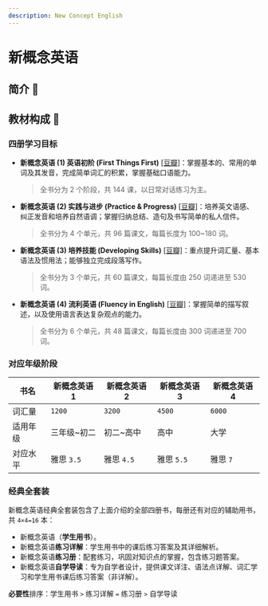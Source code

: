 ```yaml
---
description: New Concept English
---
```


# 新概念英语

<!--@include: ../.vitepress/hack.md-->

## 简介 🚧

## 教材构成 🚧

### 四册学习目标

- **新概念英语 (1) 英语初阶 (First Things First)** [\[豆瓣\]](https://book.douban.com/subject/1006720/)：掌握基本的、常用的单词及其发音，完成简单词汇的积累，掌握基础口语能力。

  > 全书分为 2 个阶段，共 144 课，以日常对话练习为主。

- **新概念英语 (2) 实践与进步 (Practice & Progress)** [\[豆瓣\]](https://book.douban.com/subject/1025721/)：培养英文语感、纠正发音和培养自然语调；掌握归纳总结、造句及书写简单的私人信件。
  
  > 全书分为 4 个单元，共 96 篇课文，每篇长度为 100~180 词。

- **新概念英语 (3) 培养技能 (Developing Skills)** [\[豆瓣\]](https://book.douban.com/subject/1039389/)：重点提升词汇量、基本语法及惯用法；能够独立完成段落写作。

  > 全书分为 3 个单元，共 60 篇课文，每篇长度由 250 词递进至 530 词。

- **新概念英语 (4) 流利英语 (Fluency in English)** [\[豆瓣\]](https://book.douban.com/subject/1014385/)：掌握简单的描写叙述，以及使用语言表达复杂观点的能力。

  > 全书分为 6 个单元，共 48 篇课文，每篇长度由 300 词递进至 700 词。

### 对应年级阶段

| 书名     | 新概念英语 1 | 新概念英语 2 | 新概念英语 3 | 新概念英语 4 |
| -------- | ------------ | ------------ | ------------ | ------------ |
| 词汇量   | `1200`       | `3200`       | `4500`       | `6000`       |
| 适用年级 | 三年级~初二  | 初二~高中    | 高中         | 大学         |
| 对应水平 | 雅思 `3.5`   | 雅思 `4.5`   | 雅思 `5.5`   | 雅思 `7`     |

### 经典全套装

新概念英语经典全套装包含了上面介绍的全部四册书，每册还有对应的辅助用书，共 `4×4=16` 本：

- 新概念英语（**学生用书**）。
- 新概念英语**练习详解**：学生用书中的课后练习答案及其详细解析。
- 新概念英语**练习册**：配套练习，巩固对知识点的掌握，包含练习题答案。
- 新概念英语**自学导读**：专为自学者设计，提供课文详注、语法点详解、词汇学习和学生用书课后练习答案（非详解）。

**必要性**排序：学生用书 `>` 练习详解 `=` 练习册 `>` 自学导读
